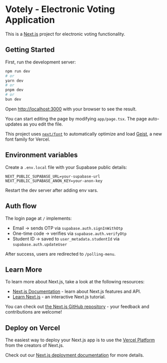 # Votely - Electronic Voting Application

This is a [Next.js](https://nextjs.org) project for electronic voting functionality.

## Getting Started

First, run the development server:

```bash
npm run dev
# or
yarn dev
# or
pnpm dev
# or
bun dev
```

Open [http://localhost:3000](http://localhost:3000) with your browser to see the result.

You can start editing the page by modifying `app/page.tsx`. The page auto-updates as you edit the file.

This project uses [`next/font`](https://nextjs.org/docs/app/building-your-application/optimizing/fonts) to automatically optimize and load [Geist](https://vercel.com/font), a new font family for Vercel.

## Environment variables

Create a `.env.local` file with your Supabase public details:

```
NEXT_PUBLIC_SUPABASE_URL=your-supabase-url
NEXT_PUBLIC_SUPABASE_ANON_KEY=your-anon-key
```

Restart the dev server after adding env vars.

## Auth flow

The login page at `/` implements:
- Email → sends OTP via `supabase.auth.signInWithOtp`
- One-time code → verifies via `supabase.auth.verifyOtp`
- Student ID → saved to `user_metadata.studentId` via `supabase.auth.updateUser`

After success, users are redirected to `/polling-menu`.

## Learn More

To learn more about Next.js, take a look at the following resources:

- [Next.js Documentation](https://nextjs.org/docs) - learn about Next.js features and API.
- [Learn Next.js](https://nextjs.org/learn) - an interactive Next.js tutorial.

You can check out [the Next.js GitHub repository](https://github.com/vercel/next.js) - your feedback and contributions are welcome!

## Deploy on Vercel

The easiest way to deploy your Next.js app is to use the [Vercel Platform](https://vercel.com/new?utm_medium=default-template&filter=next.js&utm_source=create-next-app&utm_campaign=create-next-app-readme) from the creators of Next.js.

Check out our [Next.js deployment documentation](https://nextjs.org/docs/app/building-your-application/deploying) for more details.
